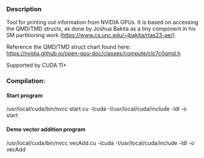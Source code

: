 ### Description
Tool for printing out information from NVIDIA GPUs. It is based on accessing the QMD/TMD structs, as done by Joshua Bakita as a tiny component in his SM partitioning work (https://www.cs.unc.edu/~jbakita/rtas23-ae/).

Reference the QMD/TMD struct chart found here: https://nvidia.github.io/open-gpu-doc/classes/compute/clc7c0qmd.h

Supported by CUDA 11+

### Compilation: 
#### Start program
/usr/local/cuda/bin/nvcc start.cu -lcuda -I/usr/local/cuda/include -ldl -o start

#### Demo vector addition program
/usr/local/cuda/bin/nvcc vecAdd.cu -lcuda -I/usr/local/cuda/include -ldl -o vecAdd
